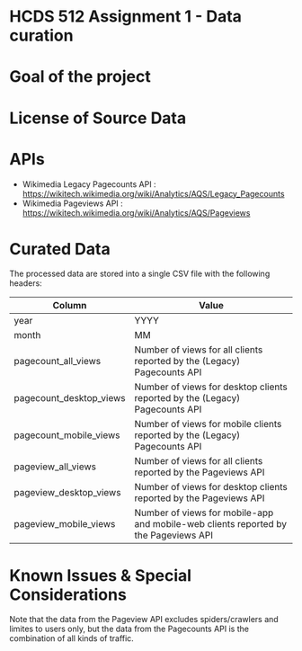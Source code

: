 # HCDS 512 Assignment 1 - Data curation

# Goal of the project


# License of Source Data


# APIs
* Wikimedia Legacy Pagecounts API : https://wikitech.wikimedia.org/wiki/Analytics/AQS/Legacy_Pagecounts
* Wikimedia Pageviews API : https://wikitech.wikimedia.org/wiki/Analytics/AQS/Pageviews


# Curated Data

The processed data are stored into a single CSV file with the following headers:

| Column | Value | 
| ------ | ------ |
| year | YYYY | 
| month | MM | 
|pagecount_all_views| Number of views for all clients reported by the (Legacy) Pagecounts API |
|pagecount_desktop_views | Number of views for desktop clients reported by the (Legacy) Pagecounts API |
|pagecount_mobile_views	| Number of views for mobile clients reported by the (Legacy) Pagecounts API |
|pageview_all_views| Number of views for all clients reported by the Pageviews API |
|pageview_desktop_views| Number of views for desktop clients reported by the Pageviews API |
|pageview_mobile_views| Number of views for mobile-app and mobile-web clients reported by the Pageviews API |

# Known Issues & Special Considerations

Note that the data from the Pageview API excludes spiders/crawlers and limites to users only, but the data from the Pagecounts API is the combination of all kinds of traffic.
